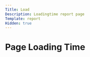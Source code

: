 ```yaml
---
Title: Load
Description: Loadingtime report page
Template: report
Hidden: true
---
```


# Page Loading Time